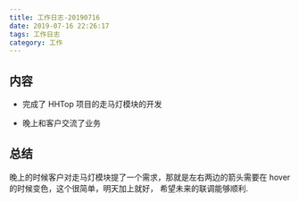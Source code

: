 ```yaml
---
title: 工作日志-20190716
date: 2019-07-16 22:26:17
tags: 工作日志
category: 工作
---
```


## 内容

* 完成了 HHTop 项目的走马灯模块的开发

* 晚上和客户交流了业务 

## 总结

晚上的时候客户对走马灯模块提了一个需求，那就是左右两边的箭头需要在 hover 的时候变色，这个很简单，明天加上就好，
希望未来的联调能够顺利.